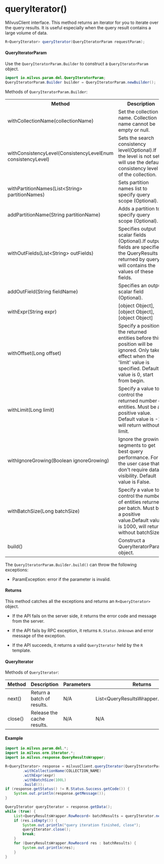 # queryIterator()

MilvusClient interface. This method returns an iterator for you to iterate over the query results. It is useful especially when the query result contains a large volume of data.

```java
R<QueryIterator> queryIterator(QueryIteratorParam requestParam);
```

#### QueryIteratorParam

Use the `QueryIteratorParam.Builder` to construct a `QueryIteratorParam` object.

```java
import io.milvus.param.dml.QueryIteratorParam;
QueryIteratorParam.Builder builder = QueryIteratorParam.newBuilder();
```

Methods of `QueryIteratorParam.Builder`:

<table>
    <tr>
        <th>Method</th>
        <th>Description</th>
        <th>Parameters</th>
    </tr>
    <tr>
        <td>withCollectionName(collectionName)</td>
        <td>Set the collection name. Collection name cannot be empty or null.</td>
        <td>collectionName: The target collection name.</td>
    </tr>
    <tr>
        <td>withConsistencyLevel(ConsistencyLevelEnum consistencyLevel)</td>
        <td>Sets the search consistency level(Optional).If the level is not set, will use the default consistency level of the collection.</td>
        <td>consistencyLevel: The consistency level used in the query.</td>
    </tr>
    <tr>
        <td>withPartitionNames(List&lt;String> partitionNames)</td>
        <td>Sets partition names list to specify query scope (Optional).</td>
        <td>partitionNames: The name list of partitions to be queried.</td>
    </tr>
    <tr>
        <td>addPartitionName(String partitionName)</td>
        <td>Adds a partition to specify query scope (Optional).</td>
        <td>partitionName: A partition name to be queried.</td>
    </tr>
    <tr>
        <td>withOutFields(List&lt;String> outFields)</td>
        <td>Specifies output scalar fields (Optional).If output fields are specified, the QueryResults returned by query() will contains the values of these fields. </td>
        <td>outFields: The name list of fields to be outputed.</td>
    </tr>
    <tr>
        <td>addOutField(String fieldName)</td>
        <td>Specifies an output scalar field (Optional).</td>
        <td>fieldName: An output field name.</td>
    </tr>
    <tr>
        <td>withExpr(String expr)</td>
        <td>[object Object],[object Object],[object Object]</td>
        <td>expr: The expression to query</td>
    </tr>
    <tr>
        <td>withOffset(Long offset)</td>
        <td>Specify a position, the returned entities before this position will be ignored. Only take effect when the 'limit' value is specified. Default value is 0, start from begin.</td>
        <td>offset: A value to define the position.</td>
    </tr>
    <tr>
        <td>withLimit(Long limit)</td>
        <td>Specify a value to control the returned number of entities. Must be a positive value. Default value is -1, will return without limit.</td>
        <td>limit: A value to define the limit of returned entities.</td>
    </tr>
    <tr>
        <td>withIgnoreGrowing(Boolean ignoreGrowing)</td>
        <td>Ignore the growing segments to get best query performance. For the user case that don't require data visibility. Default value is False.</td>
        <td>ignoreGrowing: Ignore growing segments or not.</td>
    </tr>
    <tr>
        <td>withBatchSize(Long batchSize)</td>
        <td>Specify a value to control the number of entities returned per batch. Must be a positive value.Default value is 1000, will return without batchSize.</td>
        <td>batchSize: A value to define the number of entities returned per batch</td>
    </tr>
    <tr>
        <td>build()</td>
        <td>Construct a QueryIteratorParam object.</td>
        <td>N/A</td>
    </tr>
</table>

The `QueryIteratorParam.Builder.build()` can throw the following exceptions:

- ParamException: error if the parameter is invalid.

#### Returns

This method catches all the exceptions and returns an `R<QueryIterator>` object.

- If the API fails on the server side, it returns the error code and message from the server.

- If the API fails by RPC exception, it returns `R.Status.Unknown` and error message of the exception.

- If the API succeeds, it returns a valid `QueryIterator` held by the `R` template.

#### QueryIterator

Methods of `QueryIterator`:

|  **Method** |  **Description**            |  **Parameters** |  **Returns**                         |
| ----------- | --------------------------- | --------------- | ------------------------------------ |
|  next()     |  Return a batch of results. |  N/A            |  List<QueryResultsWrapper.RowRecord> |
|  close()    |  Release the cache results. |  N/A            |  N/A                                 |

#### Example

```java
import io.milvus.param.dml.*;
import io.milvus.orm.iterator.*;
import io.milvus.response.QueryResultsWrapper;

R<QueryIterator> response = milvusClient.queryIterator(QueryIteratorParam.newBuilder()
        .withCollectionName(COLLECTION_NAME)
        .withExpr(expr)
        .withBatchSize(100L)
        .build());
if (response.getStatus() != R.Status.Success.getCode()) {
    System.out.println(response.getMessage());
}

QueryIterator queryIterator = response.getData();
while (true) {
    List<QueryResultsWrapper.RowRecord> batchResults = queryIterator.next();
    if (res.isEmpty()) {
        System.out.println("query iteration finished, close");
        queryIterator.close();
        break;
    }
    for (QueryResultsWrapper.RowRecord res : batchResults) {
        System.out.println(res);
    }
}
```
